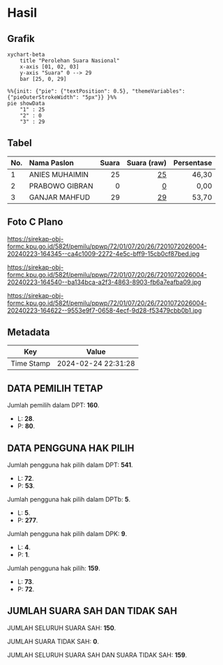 # Hasil

## Grafik

```mermaid
xychart-beta
    title "Perolehan Suara Nasional"
    x-axis [01, 02, 03]
    y-axis "Suara" 0 --> 29
    bar [25, 0, 29]
```

```mermaid
%%{init: {"pie": {"textPosition": 0.5}, "themeVariables": {"pieOuterStrokeWidth": "5px"}} }%%
pie showData
    "1" : 25
    "2" : 0
    "3" : 29
```

## Tabel

| No. | Nama Paslon    | Suara | Suara (raw) | Persentase |
|:--- |:-------------- | -----:| -----------:| ----------:|
| 1   | ANIES MUHAIMIN | 25    | [25][p-1]   | 46,30      |
| 2   | PRABOWO GIBRAN | 0     | [0][p-2]    | 0,00       |
| 3   | GANJAR MAHFUD  | 29    | [29][p-3]   | 53,70      |


[p-1]: https://github.com/gigit-pemilu/pemilu-2024/blob/main/pilpres/hitung-suara/sub/72-sulawesi-tengah/sub/01-banggai/sub/07-pagimana/sub/2026-siuna/sub/004-tps/sub/paslon-1.txt
[p-2]: https://github.com/gigit-pemilu/pemilu-2024/blob/main/pilpres/hitung-suara/sub/72-sulawesi-tengah/sub/01-banggai/sub/07-pagimana/sub/2026-siuna/sub/004-tps/sub/paslon-2.txt
[p-3]: https://github.com/gigit-pemilu/pemilu-2024/blob/main/pilpres/hitung-suara/sub/72-sulawesi-tengah/sub/01-banggai/sub/07-pagimana/sub/2026-siuna/sub/004-tps/sub/paslon-3.txt

## Foto C Plano

https://sirekap-obj-formc.kpu.go.id/582f/pemilu/ppwp/72/01/07/20/26/7201072026004-20240223-164345--ca4c1009-2272-4e5c-bff9-15cb0cf87bed.jpg

https://sirekap-obj-formc.kpu.go.id/582f/pemilu/ppwp/72/01/07/20/26/7201072026004-20240223-164540--ba134bca-a2f3-4863-8903-fb6a7eafba09.jpg

https://sirekap-obj-formc.kpu.go.id/582f/pemilu/ppwp/72/01/07/20/26/7201072026004-20240223-164622--9553e9f7-0658-4ecf-9d28-f53479cbb0b1.jpg


## Metadata

| Key        | Value               |
| ---------- | ------------------- |
| Time Stamp | 2024-02-24 22:31:28 |


## DATA PEMILIH TETAP

Jumlah pemilih dalam DPT: **160**.
 * L: **28**.
 * P: **80**.

## DATA PENGGUNA HAK PILIH

Jumlah pengguna hak pilih dalam DPT: **541**.
 * L: **72**.
 * P: **53**.

Jumlah pengguna hak pilih dalam DPTb: **5**.
 * L: **5**.
 * P: **277**.

Jumlah pengguna hak pilih dalam DPK: **9**.
 * L: **4**.
 * P: **1**.

Jumlah pengguna hak pilih: **159**.
 * L: **73**.
 * P: **72**.

## JUMLAH SUARA SAH DAN TIDAK SAH

JUMLAH SELURUH SUARA SAH: **150**.

JUMLAH SUARA TIDAK SAH: **0**.

JUMLAH SELURUH SUARA SAH DAN SUARA TIDAK SAH: **159**.


